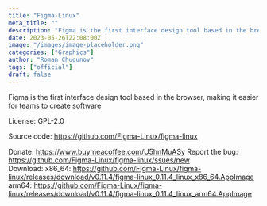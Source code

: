 ```yaml
---
title: "Figma-Linux"
meta_title: ""
description: "Figma is the first interface design tool based in the browser, making it easier for teams to create software"
date: 2023-05-26T22:08:00Z
image: "/images/image-placeholder.png"
categories: ["Graphics"]
author: "Roman Chugunov"
tags: ["official"]
draft: false
---
```


Figma is the first interface design tool based in the browser, making it easier for teams to create software

License: GPL-2.0

Source code: https://github.com/Figma-Linux/figma-linux

Donate: https://www.buymeacoffee.com/U5hnMuASy 
Report the bug: https://github.com/Figma-Linux/figma-linux/ssues/new    
Download:   x86_64: https://github.com/Figma-Linux/figma-linux/releases/download/v0.11.4/figma-linux_0.11.4_linux_x86_64.AppImage
            arm64: https://github.com/Figma-Linux/figma-linux/releases/download/v0.11.4/figma-linux_0.11.4_linux_arm64.AppImage
